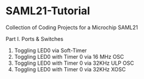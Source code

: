 # SAML21-Tutorial
Collection of Coding Projects for a Microchip SAML21

Part I. Ports & Switches
1. Toggling LED0 via Soft-Timer
2. Toggling LED0 with Timer 0 via 16 MHz OSC
3. Toggling LED0 with Timer 0 via 32KHz ULP OSC
4. Toggling LED0 with Timer 0 via 32KHz XOSC
